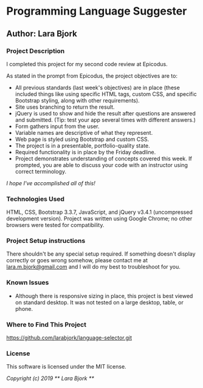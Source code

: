 # Programming Language Suggester

## Author: Lara Bjork

### Project Description
I completed this project for my second code review at Epicodus.

As stated in the prompt from Epicodus, the project objectives are to:

* All previous standards (last week's objectives) are in place (these included things like using specific HTML tags, custom CSS, and specific Bootstrap styling, along with other requirements).
* Site uses branching to return the result.
* jQuery is used to show and hide the result after questions are answered and submitted. (Tip: test your app several times with different answers.)
* Form gathers input from the user.
* Variable names are descriptive of what they represent.
* Web page is styled using Bootstrap and custom CSS.
* The project is in a presentable, portfolio-quality state.
* Required functionality is in place by the Friday deadline.
* Project demonstrates understanding of concepts covered this week. If prompted, you are able to discuss your code with an instructor using correct terminology.

_I hope I've accomplished all of this!_

### Technologies Used
HTML, CSS, Bootstrap 3.3.7, JavaScript, and jQuery v3.4.1 (uncompressed development version).
Project was written using Google Chrome; no other browsers were tested for compatibility.

### Project Setup instructions
There shouldn't be any special setup required. If something doesn't display correctly or goes wrong somehow, please contact me at <lara.m.bjork@gmail.com> and I will do my best to troubleshoot for you.

### Known Issues
* Although there is responsive sizing in place, this project is best viewed on standard desktop. It was not tested on a large desktop, table, or phone.



### Where to Find This Project
https://github.com/larabjork/language-selector.git
<!-- (IF GH PAGE CREATED, INSERT PATH HERE) -->

### License
This software is licensed under the MIT license.

_Copyright (c) 2019 ** Lara Bjork **_

